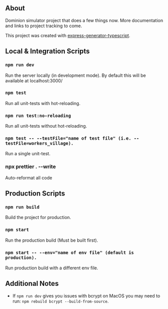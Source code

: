 ## About

Dominion simulator project that does a few things now. More documentation and links to project tracking to come.

This project was created with [express-generator-typescript](https://github.com/seanpmaxwell/express-generator-typescript).

## Local & Integration Scripts

### `npm run dev`

Run the server locally (in development mode). By default this will be available at localhost:3000/

### `npm test`

Run all unit-tests with hot-reloading.

### `npm run test:no-reloading`

Run all unit-tests without hot-reloading.

### `npm test -- --testFile="name of test file" (i.e. --testFile=workers_village).`

Run a single unit-test.

### npx prettier . --write

Auto-reformat all code

## Production Scripts

### `npm run build`

Build the project for production.

### `npm start`

Run the production build (Must be built first).

### `npm start -- --env="name of env file" (default is production).`

Run production build with a different env file.

## Additional Notes

- If `npm run dev` gives you issues with bcrypt on MacOS you may need to run: `npm rebuild bcrypt --build-from-source`.
